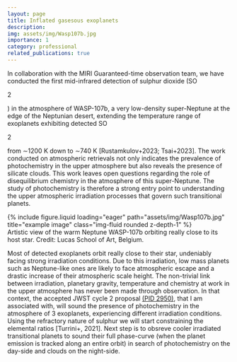 ```yaml
---
layout: page
title: Inflated gasesous exoplanets
description:
img: assets/img/Wasp107b.jpg
importance: 1
category: professional
related_publications: true
---
```



In collaboration with the MIRI Guaranteed-time observation team, we have conducted the first mid-infrared detection of sulphur dioxide (SO<p class="lowercase">2</p>) in the atmosphere of WASP-107b, a very low-density super-Neptune at the edge of the Neptunian desert, extending the temperature range of exoplanets exhibiting detected SO<p class="lowercase">2</p> from ∼1200 K down to ∼740 K [Rustamkulov+2023; Tsai+2023]. The work conducted on atmospheric retrievals not only indicates the prevalence of photochemistry in the upper atmosphere but also reveals the presence of silicate clouds. This work leaves open questions regarding the role of disequilibrium chemistry in the atmosphere of this super-Neptune. The study of photochemistry is therefore a strong entry point to understanding the upper atmospheric irradiation processes that govern such transitional planets. 


<div class="row">
    <div class="col-sm mt-3 mt-md-0">
        {% include figure.liquid loading="eager" path="assets/img/Wasp107b.jpg" title="example image" class="img-fluid rounded z-depth-1" %}
    </div>
</div>
<div class="caption">
    Artistic view of the warm Neptune WASP-107b orbiting really close to its host star. Credit: Lucas School of Art, Belgium.
</div>

Most of detected exoplanets orbit really close to their star, undeniably facing strong irradiation conditions. Due to this irradiation, low mass planets such as Neptune-like ones are likely to face atmospheric escape and a drastic increase of their atmospheric scale height. The non-trivial link between irradiation, planetary gravity, temperature and chemistry at work in the upper atmosphere has never been made through observation. In that context, the accepted JWST cycle 2 proposal  <a href="https://www.stsci.edu/jwst/science-execution/program-information?id=2950">(PID 2950)</a>, that I am associated with, will sound the presence of photochemistry in the atmosphere of 3 exoplanets, experiencing different irradiation conditions. Using the refractory nature of sulphur we will start constraining the elemental ratios [Turrini+, 2021]. Next step is to obsreve cooler irradiated transitional planets to sound their full phase-curve (when the planet emission is tracked along an entire orbit) in search of photochemistry on the day-side and clouds on the night-side. 




